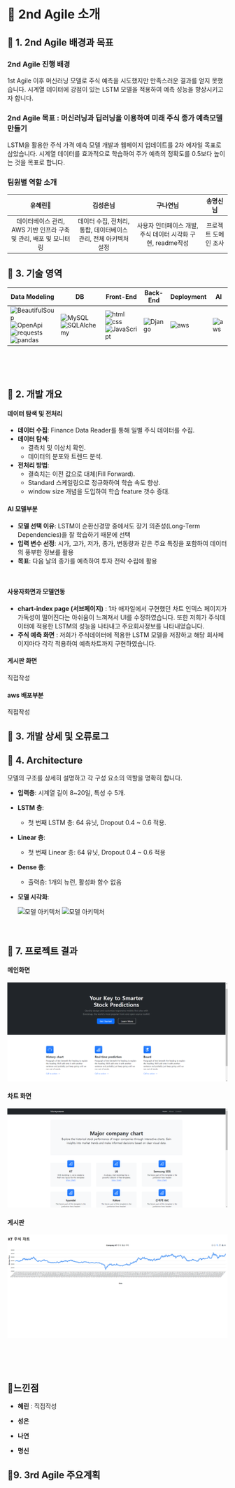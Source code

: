 



# 📒 2nd Agile 소개
## 📍 1. 2nd Agile 배경과 목표
### 2nd Agile 진행 배경
1st Agile 이후 머신러닝 모델로 주식 예측을 시도했지만 만족스러운 결과를 얻지 못했습니다. 시계열 데이터에 강점이 있는 LSTM 모델을 적용하여 예측 성능을 향상시키고자 합니다.

### 2nd Agile 목표 : 머신러닝과 딥러닝을 이용하여 미래 주식 종가 예측모델 만들기
LSTM을 활용한 주식 가격 예측 모델 개발과 웹페이지 업데이트를 2차 에자일 목표로 삼았습니다. 시계열 데이터를 효과적으로 학습하여 주가 예측의 정확도를 0.5보다 높이는 것을 목표로 합니다.

### 팀원별 역할 소개
| 유혜린👑 | 김성은님 | 구나연님 | 송명신님 | 
|:----------:|:----------:|:----------:|:----------:|
|데이터베이스 관리, AWS 기반 인프라 구축 및 관리, 배포 및 모니터링|데이터 수집, 전처리, 통합, 데이터베이스 관리, 전체 아키텍처 설정|사용자 인터페이스 개발, 주식 데이터 시각화 구현, readme작성|프로젝트 도메인 조사|
## 📍 3. 기술 영역
| Data Modeling | DB | Front-End |   Back-End   | Deployment | AI
|------------|--------|-------------|------------|----------|----------|
| ![BeautifulSoup](https://img.shields.io/badge/python-3776AB?style=for-the-badge&logo=python&logoColor=white) ![OpenApi](https://img.shields.io/badge/Docs-OpenAPI%203.0-success?style=flat-square) ![requests](https://img.shields.io/badge/requests-3776AB?style=for-the-badge&logo=python&logoColor=white) ![pandas](https://img.shields.io/badge/pandas-150458?style=for-the-badge&logo=pandas&logoColor=white) | ![MySQL](https://img.shields.io/badge/MySQL-4479A1?style=for-the-badge&logo=mysql&logoColor=white) ![SQLAlchemy](https://img.shields.io/badge/sqlalchemy-D71F00?style=for-the-badge&logo=sqlalchemy&logoColor=white) | ![html](https://img.shields.io/badge/HTML5-E34F26?style=flat-square&logo=HTML5&logoColor=white) ![css](https://img.shields.io/badge/CSS3-1572B6?style=flat-square&logo=CSS3&logoColor=white) ![JavaScript](https://img.shields.io/badge/Javascript-F7DF1E?style=flat-square&logo=Javascript&logoColor=black) | ![Django](https://img.shields.io/badge/Django-092E20?style=for-the-badge&logo=django&logoColor=green)|![aws](https://img.shields.io/badge/AWS-%23FF9900.svg?style=for-the-badge&logo=amazon-aws&logoColor=white)|![aws](https://img.shields.io/badge/AWS-%23FF9900.svg?style=for-the-badge&logo=amazon-aws&logoColor=white)

<br><br><br>
## 📍 2. 개발 개요
#### 데이터 탐색 및 전처리
- **데이터 수집**: Finance Data Reader를 통해 일별 주식 데이터를 수집.
- **데이터 탐색**:
  - 결측치 및 이상치 확인.
  - 데이터의 분포와 트렌드 분석.
- **전처리 방법**:
  - 결측치는 이전 값으로 대체(Fill Forward).
  - Standard 스케일링으로 정규화하여 학습 속도 향상.
  - window size 개념을 도입하여 학습 feature 갯수 증대.

#### AI 모델부분
- **모델 선택 이유**: LSTM이 순환신경망 중에서도 장기 의존성(Long-Term Dependencies)을 잘 학습하기 때문에 선택
- **입력 변수 선정**: 시가, 고가, 저가, 종가, 변동량과 같은 주요 특징을 포함하여 데이터의 풍부한 정보를 활용
- **목표**: 다음 날의 종가를 예측하여 투자 전략 수립에 활용

</br>

#### 사용자화면과 모델연동
- **chart-index page (서브페이지)** : 1차 애자일에서 구현했던 차트 인덱스 페이지가 가독성이 떨어진다는 아쉬움이 느껴져서 UI를 수정하였습니다. 또한 저희가 주식데이터에 적용한 LSTM의 성능을 나타내고 주요회사정보를 나타내었습니다.
- **주식 예측 화면** : 저희가 주식데이터에 적용한 LSTM 모델을 저장하고 해당 회사페이지마다 각각 적용하여 예측차트까지 구현하였습니다.

#### 게시판 화면
직접작성
#### aws 배포부분
직접작성



## 📍 3. 개발 상세 및 오류로그






## 📍 4. Architecture
모델의 구조를 상세히 설명하고 각 구성 요소의 역할을 명확히 합니다.

- **입력층**: 시계열 길이 8~20일, 특성 수 5개.
- **LSTM 층**:
  - 첫 번째 LSTM 층: 64 유닛, Dropout 0.4 ~ 0.6 적용.
- **Linear 층**:
  - 첫 번째 Linear 층: 64 유닛, Dropout 0.4 ~ 0.6 적용
- **Dense 층**:
  - 출력층: 1개의 뉴런, 활성화 함수 없음
- **모델 시각화**:
  
  ![모델 아키텍처](./pictures/09-ToyProject_fifth_model.png)
  ![모델 아키텍처](./pictures/LSTM_model_architecture.png)
<br><br><br>




## 📍 7. 프로젝트 결과 
#### 메인화면
![alt text](image-1.png)

#### 차트 화면
![alt text](image-5.png)

#### 게시판 
![alt text](image-4.png)






<br><br><br>


## 📍느낀점
- **혜린** : 
직접작성

- **성은**

- **나연**

- **명신**

## 📍9. 3rd Agile 주요계획


